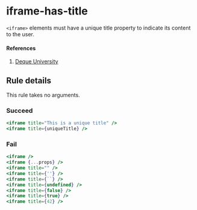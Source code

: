 # iframe-has-title

`<iframe>` elements must have a unique title property to indicate its content to the user.

#### References

1.  [Deque University](https://dequeuniversity.com/rules/axe/1.1/frame-title)

## Rule details

This rule takes no arguments.

### Succeed

```jsx
<iframe title="This is a unique title" />
<iframe title={uniqueTitle} />
```

### Fail

```jsx
<iframe />
<iframe {...props} />
<iframe title="" />
<iframe title={''} />
<iframe title={``} />
<iframe title={undefined} />
<iframe title={false} />
<iframe title={true} />
<iframe title={42} />
```
